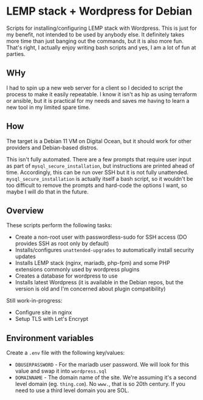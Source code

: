 # LEMP stack + Wordpress for Debian

Scripts for installing/configuring LEMP stack with Wordpress. This is just for my benefit, not intended to be used by anybody else. It definitely takes more time than just banging out the commands, but it is also more fun. That's right, I actually enjoy writing bash scripts and yes, I am a lot of fun at parties.

## WHy

I had to spin up a new web server for a client so I decided to script the process to make it easily repeatable. I know it isn't as hip as using terraform or ansible, but it is practical for my needs and saves me having to learn a new tool in my limited spare time.

## How

The target is a Debian 11 VM on Digital Ocean, but it should work for other providers and Debian-based distros.

This isn't fully automated. There are a few prompts that require user input as part of `mysql_secure_installation`, but instructions are printed ahead of time. Accordingly, this can be run over SSH but it is not fully unattended. `mysql_secure_installation` is actually itself a bash script, so it wouldn't be too difficult to remove the prompts and hard-code the options I want, so maybe I will do that in the future.

## Overview

These scripts perform the following tasks:

- Create a non-root user with passwordless-sudo for SSH access (DO provides SSH as root only by default)
- Installs/configures `unattended-upgrades` to automatically install security updates
- Installs LEMP stack (nginx, mariadb, php-fpm) and some PHP extensions commonly used by wordpress plugins
- Creates a database for wordpress to use
- Installs latest Wordpress (it is available in the Debian repos, but the version is old and I'm concerned about plugin compatibility)

Still work-in-progress:

- Configure site in nginx
- Setup TLS with Let's Encrypt

## Environment variables

Create a `.env` file with the following key/values:

- `DBUSERPASSWORD` - For the mariadb user password. We will look for this value and swap it into `wordpress.sql`
- `DOMAINNAME` - The domain name of the site. We're assuming it's a second level domain (eg. `thing.com`). No `www.`, that is so 20th century. If you need to use a third level domain you are SOL. 


